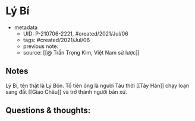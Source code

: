 # Lý Bí

- metadata
	- UID: P-210706-2221, #created/2021/Jul/06
	- tags: #created/2021/Jul/06
	- previous note: 
	- source: [[@ Trần Trọng Kim, Việt Nam sử lược]]

## Notes
Lý Bí, tên thật là Lý Bôn. Tổ tiên ông là người Tàu thời [[Tây Hán]] chạy loạn sang đất [[Giao Châu]] và trở thành người bản xứ.

## Questions & thoughts:

